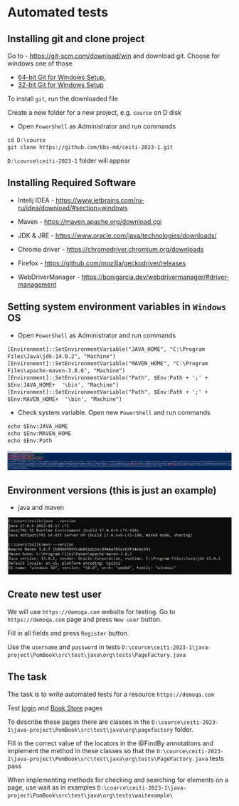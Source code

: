 
# Automated tests

## Installing git and clone project
   
Go to - https://git-scm.com/download/win and download git. 
Choose for windows one of those
* [64-bit Git for Windows Setup.](https://github.com/git-for-windows/git/releases/download/v2.42.0.windows.2/Git-2.42.0.2-64-bit.exe) 
* [32-bit Git for Windows Setup](https://github.com/git-for-windows/git/releases/download/v2.42.0.windows.2/Git-2.42.0.2-32-bit.exe)

To install `git`, run the downloaded file

Create a new folder for a new project, e.g. `cource` on D disk

- Open `PowerShell` as Administrator and run commands

```
cd D:\cource
git clone https://github.com/bbs-md/ceiti-2023-1.git
```

 `D:\cource\ceiti-2023-1` folder will appear

## Installing Required Software

  - Intelij IDEA - https://www.jetbrains.com/ru-ru/idea/download/#section=windows

  - Maven - https://maven.apache.org/download.cgi

  - JDK & JRE - https://www.oracle.com/java/technologies/downloads/

  - Chrome driver - https://chromedriver.chromium.org/downloads
  
  - Firefox - https://github.com/mozilla/geckodriver/releases
  
  - WebDriverManager - https://bonigarcia.dev/webdrivermanager/#driver-management

## Setting system environment variables in `Windows` OS

- Open `PowerShell` as Administrator and run commands

```
[Environment]::SetEnvironmentVariable("JAVA_HOME", "C:\Program Files\Java\jdk-14.0.2", "Machine")
[Environment]::SetEnvironmentVariable("MAVEN_HOME", "C:\Program Files\apache-maven-3.8.6", "Machine")
[Environment]::SetEnvironmentVariable("Path", $Env:Path + ';' + $Env:JAVA_HOME+  '\bin', "Machine")
[Environment]::SetEnvironmentVariable("Path", $Env:Path + ';' + $Env:MAVEN_HOME+  '\bin', "Machine")
```

- Check system variable. Open new `PowerShell` and run commands

```
echo $Env:JAVA_HOME
echo $Env:MAVEN_HOME
echo $Env:Path
```

![system_v](./images/system_v.png)

## Environment versions (this is just an example)

 - java and maven
  
![java](./images/java_version.png)



## Create new test user

We will use `https://demoqa.com` website for testing. Go to `https://demoqa.com` page and press `New user` button.

Fill in all fields and press `Register` button.

Use the `username` and `password` in tests `D:\cource\ceiti-2023-1\java-project\PomBook\src\test\java\org\tests\PageFactory.java`

## The task 

The task is to write automated tests for a resource `https://demoqa.com`

Test [login](https://demoqa.com/login) and [Book Store](https://demoqa.com/books) pages

To describe these pages there are classes in the `D:\cource\ceiti-2023-1\java-project\PomBook\src\test\java\org\pagefactory` folder.

Fill in the correct value of the locators in the @FindBy annotations and implement the method in these classes so that the `D:\cource\ceiti-2023-1\java-project\PomBook\src\test\java\org\tests\PageFactory.java` tests pass

When implementing methods for checking and searching for elements on a page, use wait as in examples `D:\cource\ceiti-2023-1\java-project\PomBook\src\test\java\org\tests\waitexample\`